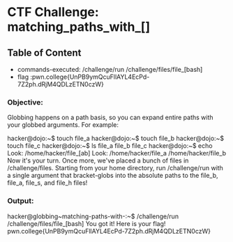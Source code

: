 # CTF Challenge: matching_paths_with_[]

## Table of Content

- commands-executed: /challenge/run /challenge/files/file_[bash]
- flag :pwn.college{UnPB9ymQcuFllAYL4EcPd-7Z2ph.dRjM4QDLzETN0czW}



### Objective:
Globbing happens on a path basis, so you can expand entire paths with your globbed arguments. For example:

hacker@dojo:~$ touch file_a
hacker@dojo:~$ touch file_b
hacker@dojo:~$ touch file_c
hacker@dojo:~$ ls
file_a	file_b	file_c
hacker@dojo:~$ echo Look: /home/hacker/file_[ab]
Look: /home/hacker/file_a /home/hacker/file_b
Now it's your turn. Once more, we've placed a bunch of files in /challenge/files. Starting from your home directory, run /challenge/run with a single argument that bracket-globs into the absolute paths to the file_b, file_a, file_s, and file_h files!

### Output:
hacker@globbing~matching-paths-with-:~$ /challenge/run /challenge/files/file_[bash]
You got it! Here is your flag!
pwn.college{UnPB9ymQcuFllAYL4EcPd-7Z2ph.dRjM4QDLzETN0czW}
